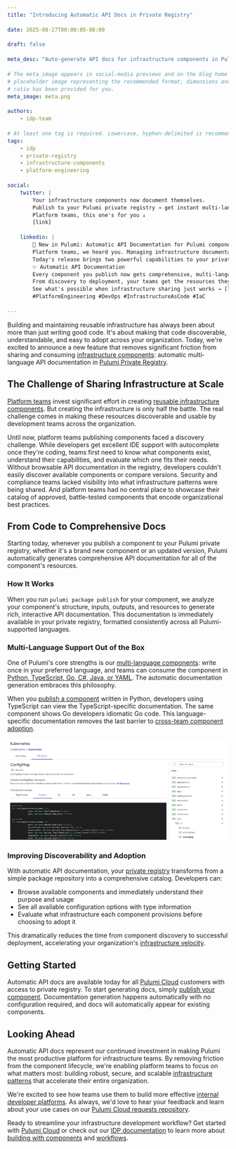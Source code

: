 ```yaml
---
title: "Introducing Automatic API Docs in Private Registry"

date: 2025-08-27T00:00:05-06:00

draft: false

meta_desc: "Auto-generate API docs for infrastructure components in Pulumi Private Registry."

# The meta_image appears in social-media previews and on the blog home page. A
# placeholder image representing the recommended format, dimensions and aspect
# ratio has been provided for you.
meta_image: meta.png

authors:
    - idp-team

# At least one tag is required. Lowercase, hyphen-delimited is recommended.
tags:
    - idp
    - private-registry
    - infrastructure-components
    - platform-engineering

social:
    twitter: |
        Your infrastructure components now document themselves.
        Publish to your Pulumi private registry → get instant multi-language API docs.
        Platform teams, this one's for you ↓ 
        [link]

    linkedin: |
        🚀 New in Pulumi: Automatic API Documentation for Pulumi components
        Platform teams, we heard you. Managing infrastructure documentation shouldn't slow you down.
        Today's release brings two powerful capabilities to your private registry:
        ✨ Automatic API Documentation
        Every component you publish now gets comprehensive, multi-language API docs, automatically generated and always in sync. Your Python components show TypeScript developers TypeScript examples. No manual documentation needed.
        From discovery to deployment, your teams get the resources they need without the friction.
        See what's possible when infrastructure sharing just works → [link]
        #PlatformEngineering #DevOps #InfrastructureAsCode #IaC

---
```


Building and maintaining reusable infrastructure has always been about more than just writing good code. It's about making that code discoverable, understandable, and easy to adopt across your organization. Today, we're excited to announce a new feature that removes significant friction from sharing and consuming [infrastructure components](/docs/concepts/resources/components/): automatic multi-language API documentation in [Pulumi Private Registry](/docs/idp/get-started/private-registry/).

<!--more-->

## The Challenge of Sharing Infrastructure at Scale

[Platform teams](/product/internal-developer-platforms/) invest significant effort in creating [reusable infrastructure components](/docs/idp/best-practices/patterns/). But creating the infrastructure is only half the battle. The real challenge comes in making these resources discoverable and usable by development teams across the organization.

Until now, platform teams publishing components faced a discovery challenge. While developers get excellent IDE support with autocomplete once they're coding, teams first need to know what components exist, understand their capabilities, and evaluate which one fits their needs. Without browsable API documentation in the registry, developers couldn't easily discover available components or compare versions. Security and compliance teams lacked visibility into what infrastructure patterns were being shared. And platform teams had no central place to showcase their catalog of approved, battle-tested components that encode organizational best practices.

## From Code to Comprehensive Docs

Starting today, whenever you publish a component to your Pulumi private registry, whether it's a brand new component or an updated version, Pulumi automatically generates comprehensive API documentation for all of the component's resources.

### How It Works

When you run `pulumi package publish` for your component, we analyze your component's structure, inputs, outputs, and resources to generate rich, interactive API documentation. This documentation is immediately available in your private registry, formatted consistently across all Pulumi-supported languages.

### Multi-Language Support Out of the Box

One of Pulumi's core strengths is our [multi-language components](/blog/pulumi-components/): write once in your preferred language, and teams can consume the component in [Python, TypeScript, Go, C#, Java, or YAML](/docs/languages-sdks/). The automatic documentation generation embraces this philosophy.

When you [publish a component](/docs/idp/get-started/publishing-from-github-actions/) written in Python, developers using TypeScript can view the TypeScript-specific documentation. The same component shows Go developers idiomatic Go code. This language-specific documentation removes the last barrier to [cross-team component adoption](/docs/idp/best-practices/patterns/components-using-other-components/).

![Multi-language component support](multi-lang-apis.jpg)

### Improving Discoverability and Adoption

With automatic API documentation, your [private registry](/blog/announcing-pulumi-private-registry/) transforms from a simple package repository into a comprehensive catalog. Developers can:

* Browse available components and immediately understand their purpose and usage
* See all available configuration options with type information  
* Evaluate what infrastructure each component provisions before choosing to adopt it

This dramatically reduces the time from component discovery to successful deployment, accelerating your organization's [infrastructure velocity](/blog/platform-engineering-pillars-2/).

## Getting Started

Automatic API docs are available today for all [Pulumi Cloud](/product/pulumi-cloud/) customers with access to private registry. To start generating docs, simply [publish your component](/docs/idp/get-started/private-registry/#publishing-components). Documentation generation happens automatically with no configuration required, and docs will automatically appear for existing components.

## Looking Ahead

Automatic API docs represent our continued investment in making Pulumi the most productive platform for infrastructure teams. By removing friction from the component lifecycle, we're enabling platform teams to focus on what matters most: building robust, secure, and scalable [infrastructure patterns](/docs/idp/best-practices/patterns/) that accelerate their entire organization.

We're excited to see how teams use them to build more effective [internal developer platforms](/blog/announcing-pulumi-idp/). As always, we'd love to hear your feedback and learn about your use cases on our [Pulumi Cloud requests repository](https://github.com/pulumi/pulumi-cloud-requests).

Ready to streamline your infrastructure development workflow? Get started with [Pulumi Cloud](https://app.pulumi.com/signup) or check out our [IDP documentation](/docs/idp/get-started/) to learn more about [building with components](/docs/idp/best-practices/four-factors/) and [workflows](/docs/idp/get-started/workflows/).
